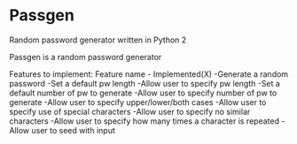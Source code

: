 Passgen
=======

Random password generator written in Python 2

Passgen is a random password generator

Features to implement:
Feature name - Implemented(X)
-Generate a random password
-Set a default pw length
-Allow user to specify pw length
-Set a default number of pw to generate
-Allow user to specify number of pw to generate
-Allow user to specify upper/lower/both cases
-Allow user to specify use of special characters
-Allow user to specify no similar characters
-Allow user to specify how many times a character is repeated
-Allow user to seed with input
